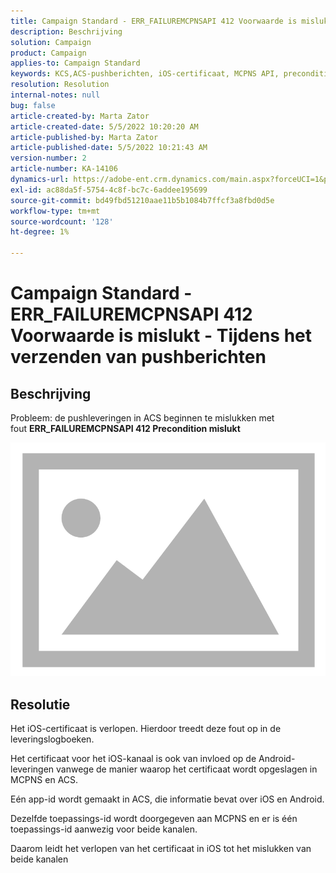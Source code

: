 ```yaml
---
title: Campaign Standard - ERR_FAILUREMCPNSAPI 412 Voorwaarde is mislukt - Tijdens het verzenden van pushberichten
description: Beschrijving
solution: Campaign
product: Campaign
applies-to: Campaign Standard
keywords: KCS,ACS-pushberichten, iOS-certificaat, MCPNS API, precondition is mislukt
resolution: Resolution
internal-notes: null
bug: false
article-created-by: Marta Zator
article-created-date: 5/5/2022 10:20:20 AM
article-published-by: Marta Zator
article-published-date: 5/5/2022 10:21:43 AM
version-number: 2
article-number: KA-14106
dynamics-url: https://adobe-ent.crm.dynamics.com/main.aspx?forceUCI=1&pagetype=entityrecord&etn=knowledgearticle&id=1f2a0af4-5ccc-ec11-a7b5-6045bd00dbbc
exl-id: ac88da5f-5754-4c8f-bc7c-6addee195699
source-git-commit: bd49fbd51210aae11b5b1084b7ffcf3a8fbd0d5e
workflow-type: tm+mt
source-wordcount: '128'
ht-degree: 1%

---
```


# Campaign Standard - ERR_FAILUREMCPNSAPI 412 Voorwaarde is mislukt - Tijdens het verzenden van pushberichten

## Beschrijving


Probleem: de pushleveringen in ACS beginnen te mislukken met fout <b>ERR_FAILUREMCPNSAPI 412 Precondition mislukt </b>

![](assets/___2d51c51d-5dcc-ec11-a7b5-6045bd00dbbc___.png)




## Resolutie


Het iOS-certificaat is verlopen. Hierdoor treedt deze fout op in de leveringslogboeken.

Het certificaat voor het iOS-kanaal is ook van invloed op de Android-leveringen vanwege de manier waarop het certificaat wordt opgeslagen in MCPNS en ACS.

Eén app-id wordt gemaakt in ACS, die informatie bevat over iOS en Android.

Dezelfde toepassings-id wordt doorgegeven aan MCPNS en er is één toepassings-id aanwezig voor beide kanalen.

Daarom leidt het verlopen van het certificaat in iOS tot het mislukken van beide kanalen
